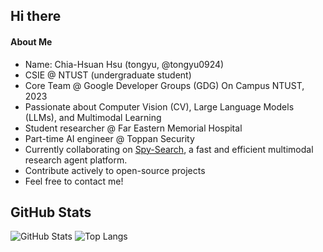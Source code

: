 ## Hi there 
#### About Me
- Name: Chia-Hsuan Hsu (tongyu, @tongyu0924)  
- CSIE @ NTUST (undergraduate student) 
- Core Team @ Google Developer Groups (GDG) On Campus NTUST, 2023  
- Passionate about Computer Vision (CV), Large Language Models (LLMs), and Multimodal Learning
- Student researcher @ Far Eastern Memorial Hospital
- Part-time AI engineer @ Toppan Security
- Currently collaborating on [Spy-Search](https://github.com/JasonHonKL/spy-search), a fast and efficient multimodal research agent platform.
- Contribute actively to open-source projects 
- Feel free to contact me!

## GitHub Stats
![GitHub Stats](https://github-readme-stats.vercel.app/api?username=tongyu0924&show_icons=true&theme=tokyonight)
![Top Langs](https://github-readme-stats.vercel.app/api/top-langs/?username=tongyu0924&layout=compact&theme=tokyonight&langs_count=8)

<!--
**tongyu0924/tongyu0924** is a ✨ _special_ ✨ repository because its `README.md` (this file) appears on your GitHub profile.

Here are some ideas to get you started:

- 🔭 I’m currently working on ...
- 🌱 I’m currently learning ...
- 👯 I’m looking to collaborate on ...
- 🤔 I’m looking for help with ...
- 💬 Ask me about ...
- 📫 How to reach me: ...
- 😄 Pronouns: ...
- ⚡ Fun fact: ...
-->
